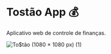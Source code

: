 # Tostão App 💰
Aplicativo web de controle de finanças.


![To$tão (1080 × 1080 px) (1)](https://user-images.githubusercontent.com/79765050/152613577-ecd64e19-44aa-4540-b198-9561c39f84a6.png)
